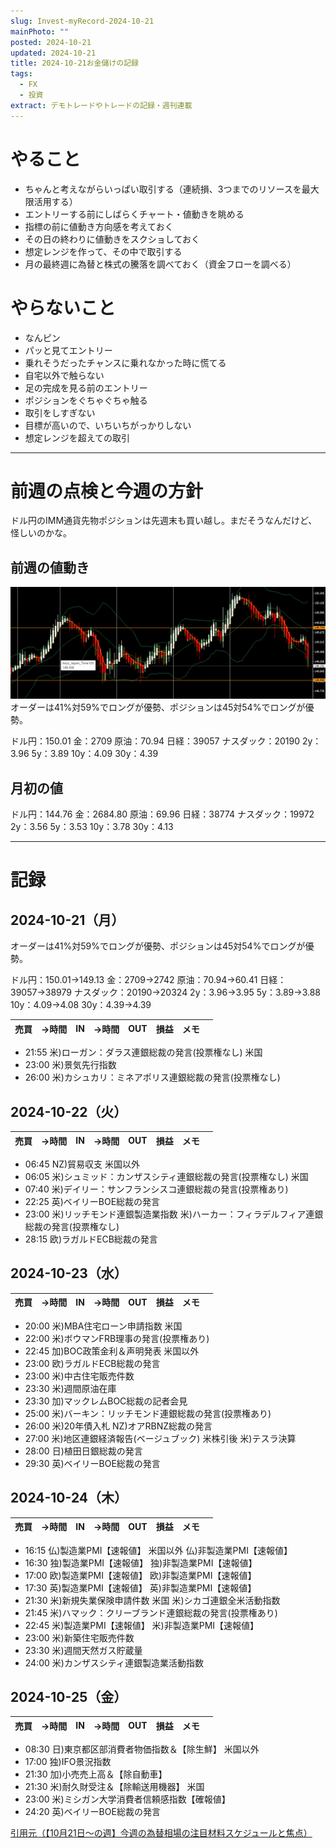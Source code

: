 ```yaml
---
slug: Invest-myRecord-2024-10-21
mainPhoto: ""
posted: 2024-10-21
updated: 2024-10-21
title: 2024-10-21お金儲けの記録
tags:
  - FX
  - 投資
extract: デモトレードやトレードの記録・週刊連載
---
```

# やること

- ちゃんと考えながらいっぱい取引する（連続損、3つまでのリソースを最大限活用する）
- エントリーする前にしばらくチャート・値動きを眺める
- 指標の前に値動き方向感を考えておく
- その日の終わりに値動きをスクショしておく
- 想定レンジを作って、その中で取引する
- 月の最終週に為替と株式の騰落を調べておく（資金フローを調べる）
# やらないこと

- なんピン
- パッと見てエントリー
- 乗れそうだったチャンスに乗れなかった時に慌てる
- 自宅以外で触らない
- 足の完成を見る前のエントリー
- ポジションをぐちゃぐちゃ触る
- 取引をしすぎない
- 目標が高いので、いちいちがっかりしない
- 想定レンジを超えての取引
***
# 前週の点検と今週の方針

ドル円のIMM通貨先物ポジションは先週末も買い越し。まだそうなんだけど、怪しいのかな。

## 前週の値動き

![トレードのイメージ](../../../images/invest/weekly/Invest-myRecord-2024-10-21/01.png)
オーダーは41%対59%でロングが優勢、ポジションは45対54%でロングが優勢。

ドル円：150.01
金：2709
原油：70.94
日経：39057
ナスダック：20190
2y：3.96
5y：3.89
10y：4.09
30y：4.39

## 月初の値

ドル円：144.76
金：2684.80
原油：69.96
日経：38774
ナスダック：19972
2y：3.56
5y：3.53
10y：3.78
30y：4.13
***
# 記録

## 2024-10-21（月）

オーダーは41%対59%でロングが優勢、ポジションは45対54%でロングが優勢。

ドル円：150.01→149.13
金：2709→2742
原油：70.94→60.41
日経：39057→38979
ナスダック：20190→20324
2y：3.96→3.95
5y：3.89→3.88
10y：4.09→4.08
30y：4.39→4.39

| 売買  | →時間 | IN  | →時間 | OUT | 損益  | メモ  |     |
| --- | --- | --- | --- | --- | --- | --- | --- |
- 21:55	米)ローガン：ダラス連銀総裁の発言(投票権なし)	米国
- 23:00	米)景気先行指数
- 26:00	米)カシュカリ：ミネアポリス連銀総裁の発言(投票権なし)
## 2024-10-22（火）

| 売買  | →時間 | IN  | →時間 | OUT | 損益  | メモ  |     |
| --- | --- | --- | --- | --- | --- | --- | --- |
- 06:45	NZ)貿易収支	米国以外
- 06:05	米)シュミッド：カンザスシティ連銀総裁の発言(投票権なし)	米国
- 07:40	米)デイリー：サンフランシスコ連銀総裁の発言(投票権あり)
- 22:25	英)ベイリーBOE総裁の発言
- 23:00	米)リッチモンド連銀製造業指数
  米)ハーカー：フィラデルフィア連銀総裁の発言(投票権なし)
- 28:15	欧)ラガルドECB総裁の発言
## 2024-10-23（水）

| 売買  | →時間 | IN  | →時間 | OUT | 損益  | メモ  |     |
| --- | --- | --- | --- | --- | --- | --- | --- |

- 20:00	米)MBA住宅ローン申請指数	米国
- 22:00	米)ボウマンFRB理事の発言(投票権あり)
- 22:45	加)BOC政策金利＆声明発表	米国以外
- 23:00	欧)ラガルドECB総裁の発言
- 23:00	米)中古住宅販売件数
- 23:30	米)週間原油在庫
- 23:30	加)マックレムBOC総裁の記者会見
- 25:00	米)バーキン：リッチモンド連銀総裁の発言(投票権あり)
- 26:00	米)20年債入札
  NZ)オアRBNZ総裁の発言
- 27:00	米)地区連銀経済報告(ベージュブック)
  米株引後	米)テスラ決算
- 28:00	日)植田日銀総裁の発言
- 29:30	英)ベイリーBOE総裁の発言
## 2024-10-24（木）

| 売買  | →時間 | IN  | →時間 | OUT | 損益  | メモ  |     |
| --- | --- | --- | --- | --- | --- | --- | --- |
- 16:15	仏)製造業PMI【速報値】	米国以外
  仏)非製造業PMI【速報値】
- 16:30	独)製造業PMI【速報値】
  独)非製造業PMI【速報値】
- 17:00	欧)製造業PMI【速報値】
  欧)非製造業PMI【速報値】
- 17:30	英)製造業PMI【速報値】
  英)非製造業PMI【速報値】
- 21:30	米)新規失業保険申請件数	米国
  米)シカゴ連銀全米活動指数
- 21:45	米)ハマック：クリーブランド連銀総裁の発言(投票権あり)
- 22:45	米)製造業PMI【速報値】
  米)非製造業PMI【速報値】
- 23:00	米)新築住宅販売件数
- 23:30	米)週間天然ガス貯蔵量
- 24:00	米)カンザスシティ連銀製造業活動指数
## 2024-10-25（金）

| 売買  | →時間 | IN  | →時間 | OUT | 損益  | メモ  |     |
| --- | --- | --- | --- | --- | --- | --- | --- |
- 08:30	日)東京都区部消費者物価指数＆【除生鮮】	米国以外
- 17:00	独)IFO景況指数
- 21:30	加)小売売上高＆【除自動車】
- 21:30	米)耐久財受注＆【除輸送用機器】	米国
- 23:00	米)ミシガン大学消費者信頼感指数【確報値】
- 24:20	英)ベイリーBOE総裁の発言

[引用元（【10月21日～の週】今週の為替相場の注目材料スケジュールと焦点）](https://kissfx.com/article/20241021weekfx.html)